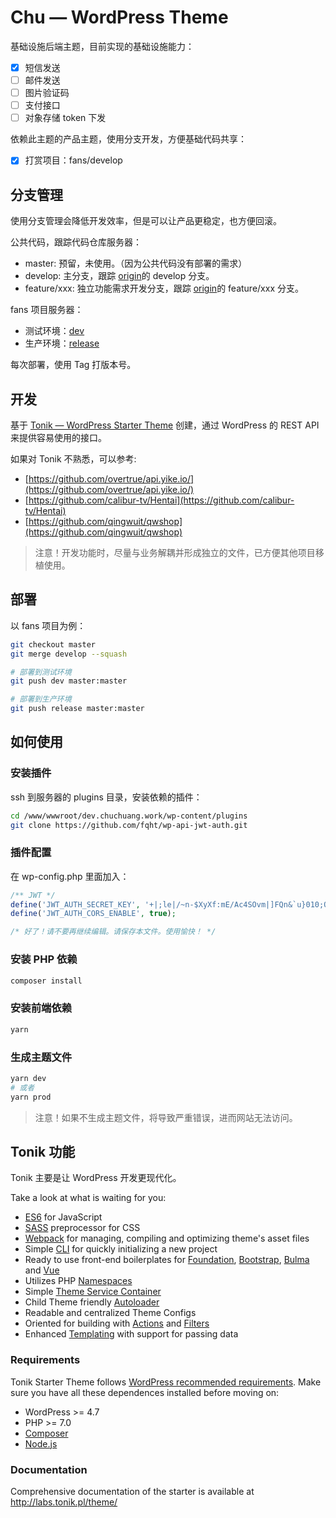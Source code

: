 # Chu — WordPress Theme

基础设施后端主题，目前实现的基础设施能力：

- [x] 短信发送
- [ ] 邮件发送
- [ ] 图片验证码
- [ ] 支付接口
- [ ] 对象存储 token 下发

依赖此主题的产品主题，使用分支开发，方便基础代码共享：

- [x] 打赏项目：fans/develop

## 分支管理

使用分支管理会降低开发效率，但是可以让产品更稳定，也方便回滚。

公共代码，跟踪代码仓库服务器：

- master: 预留，未使用。（因为公共代码没有部署的需求）
- develop: 主分支，跟踪 [origin](git@github.com:xiangming/tonik.git)的 develop 分支。
- feature/xxx: 独立功能需求开发分支，跟踪 [origin](git@github.com:xiangming/tonik.git)的 feature/xxx 分支。

fans 项目服务器：

- 测试环境：[dev](ssh://git@165.154.22.106:7000/home/data/git/dev.git)
- 生产环境：[release](ssh://git@165.154.22.106:7000/home/data/git/release.git)

每次部署，使用 Tag 打版本号。

## 开发

基于 [Tonik — WordPress Starter Theme](http://labs.tonik.pl/theme/) 创建，通过 WordPress 的 REST API 来提供容易使用的接口。

如果对 Tonik 不熟悉，可以参考:

- [https://github.com/overtrue/api.yike.io/](https://github.com/overtrue/api.yike.io/)
- [https://github.com/calibur-tv/Hentai](https://github.com/calibur-tv/Hentai)
- [https://github.com/qingwuit/qwshop](https://github.com/qingwuit/qwshop)

> 注意！开发功能时，尽量与业务解耦并形成独立的文件，已方便其他项目移植使用。

## 部署

以 fans 项目为例：

```bash
git checkout master
git merge develop --squash

# 部署到测试环境
git push dev master:master

# 部署到生产环境
git push release master:master
```

## 如何使用

### 安装插件

ssh 到服务器的 plugins 目录，安装依赖的插件：

```bash
cd /www/wwwroot/dev.chuchuang.work/wp-content/plugins
git clone https://github.com/fqht/wp-api-jwt-auth.git
```

### 插件配置

在 wp-config.php 里面加入：

```php
/** JWT */
define('JWT_AUTH_SECRET_KEY', '+|;le|/~n-$XyXf:mE/Ac4SOvm|]FQn&`u}010;ON1adj(J{A(nm/;;P<S6qFXI[');
define('JWT_AUTH_CORS_ENABLE', true);

/* 好了！请不要再继续编辑。请保存本文件。使用愉快！ */
```

### 安装 PHP 依赖

```bash
composer install
```

### 安装前端依赖

```bash
yarn
```

### 生成主题文件

```bash
yarn dev
# 或者
yarn prod
```

> 注意！如果不生成主题文件，将导致严重错误，进而网站无法访问。

## Tonik 功能

Tonik 主要是让 WordPress 开发更现代化。

Take a look at what is waiting for you:

- [ES6](https://babeljs.io/learn-es2015/) for JavaScript
- [SASS](http://sass-lang.com/) preprocessor for CSS
- [Webpack](https://webpack.js.org/) for managing, compiling and optimizing theme's asset files
- Simple [CLI](https://github.com/tonik/cli) for quickly initializing a new project
- Ready to use front-end boilerplates for [Foundation](//foundation.zurb.com/sites.html), [Bootstrap](//getbootstrap.com/docs/3.3/), [Bulma](//bulma.io/) and [Vue](//vuejs.org/)
- Utilizes PHP [Namespaces](http://php.net/manual/pl/language.namespaces.php)
- Simple [Theme Service Container](http://symfony.com/doc/2.0/glossary.html#term-service-container)
- Child Theme friendly [Autoloader](https://en.wikipedia.org/wiki/Autoload)
- Readable and centralized Theme Configs
- Oriented for building with [Actions](https://codex.wordpress.org/Glossary#Action) and [Filters](https://codex.wordpress.org/Glossary#Filter)
- Enhanced [Templating](https://en.wikibooks.org/wiki/PHP_Programming/Why_Templating) with support for passing data

### Requirements

Tonik Starter Theme follows [WordPress recommended requirements](https://wordpress.org/about/requirements/). Make sure you have all these dependences installed before moving on:

- WordPress >= 4.7
- PHP >= 7.0
- [Composer](https://getcomposer.org)
- [Node.js](https://nodejs.org)

### Documentation

Comprehensive documentation of the starter is available at <http://labs.tonik.pl/theme/>
